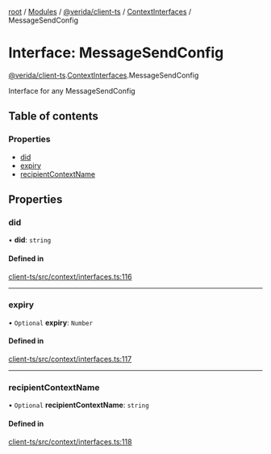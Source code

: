 [root](../README.md) / [Modules](../modules.md) / [@verida/client-ts](../modules/verida_client_ts.md) / [ContextInterfaces](../modules/verida_client_ts.ContextInterfaces.md) / MessageSendConfig

# Interface: MessageSendConfig

[@verida/client-ts](../modules/verida_client_ts.md).[ContextInterfaces](../modules/verida_client_ts.ContextInterfaces.md).MessageSendConfig

Interface for any MessageSendConfig

## Table of contents

### Properties

- [did](verida_client_ts.ContextInterfaces.MessageSendConfig.md#did)
- [expiry](verida_client_ts.ContextInterfaces.MessageSendConfig.md#expiry)
- [recipientContextName](verida_client_ts.ContextInterfaces.MessageSendConfig.md#recipientcontextname)

## Properties

### did

• **did**: `string`

#### Defined in

[client-ts/src/context/interfaces.ts:116](https://github.com/verida/verida-js/blob/a39619b/packages/client-ts/src/context/interfaces.ts#L116)

___

### expiry

• `Optional` **expiry**: `Number`

#### Defined in

[client-ts/src/context/interfaces.ts:117](https://github.com/verida/verida-js/blob/a39619b/packages/client-ts/src/context/interfaces.ts#L117)

___

### recipientContextName

• `Optional` **recipientContextName**: `string`

#### Defined in

[client-ts/src/context/interfaces.ts:118](https://github.com/verida/verida-js/blob/a39619b/packages/client-ts/src/context/interfaces.ts#L118)
